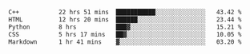 <!--START_SECTION:waka-->

```txt
C++           22 hrs 51 mins  ███████████░░░░░░░░░░░░░░   43.42 %
HTML          12 hrs 20 mins  ██████░░░░░░░░░░░░░░░░░░░   23.44 %
Python        8 hrs           ███▓░░░░░░░░░░░░░░░░░░░░░   15.21 %
CSS           5 hrs 17 mins   ██▓░░░░░░░░░░░░░░░░░░░░░░   10.05 %
Markdown      1 hr 41 mins    ▓░░░░░░░░░░░░░░░░░░░░░░░░   03.20 %
```

<!--END_SECTION:waka-->

